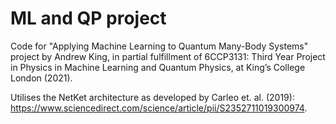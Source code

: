 # ML and QP project
Code for "Applying Machine Learning to Quantum Many-Body Systems" project by Andrew King, in partial fulfillment of
6CCP3131: Third Year Project in Physics in Machine Learning and Quantum Physics, at King’s College London (2021).

Utilises the NetKet architecture as developed by Carleo et. al. (2019): https://www.sciencedirect.com/science/article/pii/S2352711019300974.
